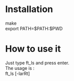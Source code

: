 <h1>Installation</h1>
<p>make<br/>export PATH=$PATH:$PWD</p>
<h1>How to use it</h1>
<p>Just type ft_ls and press enter.<br/>The usage is :<br/>ft_ls [-larRt]</p>
